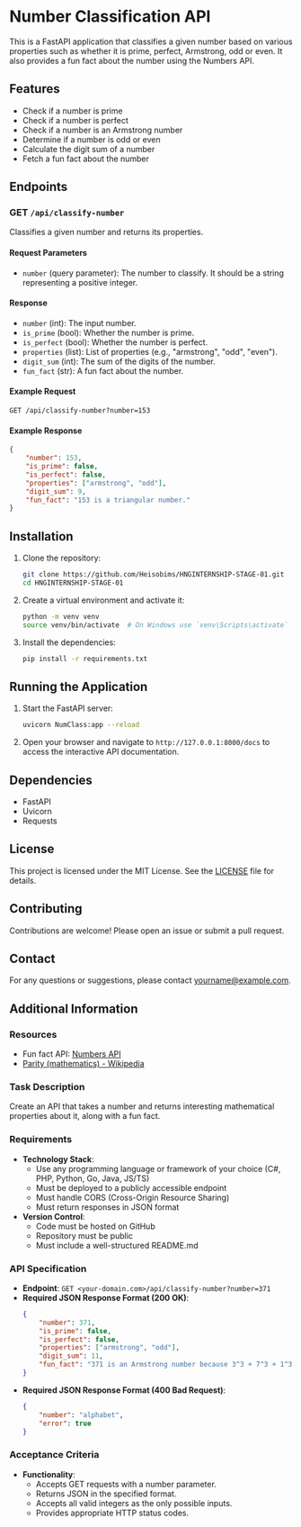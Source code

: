 # Number Classification API

This is a FastAPI application that classifies a given number based on various properties such as whether it is prime, perfect, Armstrong, odd or even. It also provides a fun fact about the number using the Numbers API.

## Features

- Check if a number is prime
- Check if a number is perfect
- Check if a number is an Armstrong number
- Determine if a number is odd or even
- Calculate the digit sum of a number
- Fetch a fun fact about the number

## Endpoints

### GET `/api/classify-number`

Classifies a given number and returns its properties.

#### Request Parameters

- `number` (query parameter): The number to classify. It should be a string representing a positive integer.

#### Response

- `number` (int): The input number.
- `is_prime` (bool): Whether the number is prime.
- `is_perfect` (bool): Whether the number is perfect.
- `properties` (list): List of properties (e.g., "armstrong", "odd", "even").
- `digit_sum` (int): The sum of the digits of the number.
- `fun_fact` (str): A fun fact about the number.

#### Example Request

```
GET /api/classify-number?number=153
```

#### Example Response

```json
{
    "number": 153,
    "is_prime": false,
    "is_perfect": false,
    "properties": ["armstrong", "odd"],
    "digit_sum": 9,
    "fun_fact": "153 is a triangular number."
}
```

## Installation

1. Clone the repository:
     ```sh
     git clone https://github.com/Heisobims/HNGINTERNSHIP-STAGE-01.git
     cd HNGINTERNSHIP-STAGE-01
     ```

2. Create a virtual environment and activate it:
     ```sh
     python -m venv venv
     source venv/bin/activate  # On Windows use `venv\Scripts\activate`
     ```

3. Install the dependencies:
     ```sh
     pip install -r requirements.txt
     ```

## Running the Application

1. Start the FastAPI server:
     ```sh
     uvicorn NumClass:app --reload
     ```

2. Open your browser and navigate to `http://127.0.0.1:8000/docs` to access the interactive API documentation.

## Dependencies

- FastAPI
- Uvicorn
- Requests

## License

This project is licensed under the MIT License. See the [LICENSE](LICENSE) file for details.

## Contributing

Contributions are welcome! Please open an issue or submit a pull request.

## Contact

For any questions or suggestions, please contact [yourname@example.com](mailto:yourname@example.com).

## Additional Information

### Resources

- Fun fact API: [Numbers API](http://numbersapi.com/#42)
- [Parity (mathematics) - Wikipedia](https://en.wikipedia.org/wiki/Parity_(mathematics))

### Task Description

Create an API that takes a number and returns interesting mathematical properties about it, along with a fun fact.

### Requirements

- **Technology Stack**:
  - Use any programming language or framework of your choice (C#, PHP, Python, Go, Java, JS/TS)
  - Must be deployed to a publicly accessible endpoint
  - Must handle CORS (Cross-Origin Resource Sharing)
  - Must return responses in JSON format
- **Version Control**:
  - Code must be hosted on GitHub
  - Repository must be public
  - Must include a well-structured README.md

### API Specification

- **Endpoint**: `GET <your-domain.com>/api/classify-number?number=371`
- **Required JSON Response Format (200 OK)**:
  ```json
  {
      "number": 371,
      "is_prime": false,
      "is_perfect": false,
      "properties": ["armstrong", "odd"],
      "digit_sum": 11,
      "fun_fact": "371 is an Armstrong number because 3^3 + 7^3 + 1^3 = 371"
  }
  ```
- **Required JSON Response Format (400 Bad Request)**:
  ```json
  {
      "number": "alphabet",
      "error": true
  }
  ```

### Acceptance Criteria

- **Functionality**:
  - Accepts GET requests with a number parameter.
  - Returns JSON in the specified format.
  - Accepts all valid integers as the only possible inputs.
  - Provides appropriate HTTP status codes.
